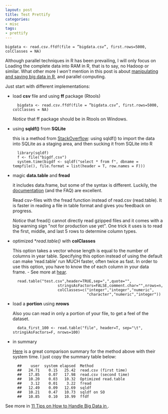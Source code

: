 ```yaml
---
layout: post
title: Test Prettify
categories:
- misc
tags:
- prettify
---
```


	bigdata <- read.csv.ffdf(file = ”bigdata.csv”, first.rows=5000, colClasses = NA)

Although parallel techniques in R has been prevailing, I will only focus on Loading the complete data into RAM in R, that is to say, no Hadoop or similar. What other more I *won't* mention in this post is about [manipulating and saving big data in R](http://www.r-bloggers.com/big-data-analysis-for-free-in-r-or-how-i-learned-to-load-manipulate-and-save-data-using-the-ff-package/), and parallel computing.

Just start with different implementations:

* load **csv** file and using **ff** package (Rtools)
	
		bigdata <- read.csv.ffdf(file = ”bigdata.csv”, first.rows=5000, colClasses = NA)
	
	*Notice* that ff package should be in Rtools on Windows.
* using **sqldf()** from **SQLite** 
	
	this is a method from [StackOverflow](http://stackoverflow.com/a/1820610/1849063): using sqldf() to import the data into SQLite as a staging area, and then sucking it from SQLite into R

		library(sqldf)
		f <- file("bigdf.csv")
		system.time(bigdf <- sqldf("select * from f", dbname = tempfile(), file.format = list(header = T, row.names = F)))

* magic **data.table** and **fread**
	
	it includes data.frame, but some of the syntax is different. Luckily, the [documentation](http://cran.r-project.org/web/packages/data.table/vignettes/datatable-intro.pdf) (and the FAQ) are excellent.

	Read csv-files with the fread function instead of read.csv (read.table). It is faster in reading a file in table format and gives you feedback on progress.
	
	*Notice* that fread() cannot directly read gzipped files and it comes with a big warning sign "not for production use yet". One trick it uses is to read the first, middle, and last 5 rows to determine column types.

* optimized **read.table()* with **colClasses**

	This option takes a vector whose length is equal to the number of columns in year table. Specifying this option instead of using the default can make ‘read.table’ run MUCH faster, often twice as fast. In order to use this option, you have to know the of each column in your data frame. - See more at [hear](http://simplystatistics.tumblr.com/post/11142408176/r-workshop-reading-in-large-data-frames#sthash.IpNe4GfP.dpuf).

		read.table("test.csv",header=TRUE,sep=",",quote="",  
                          stringsAsFactors=FALSE,comment.char="",nrows=n,                   
                          colClasses=c("integer","integer","numeric",                        
                                       "character","numeric","integer"))
	
* load a **portion** using **nrows**

	Also you can read in only a portion of your file, to get a feel of the dataset.

		data_first_100 <- read.table("file", header=T, sep="\t", stringsAsFactors=F, nrows=100)

* in summary

	[Here](http://stackoverflow.com/a/15058684/1849063) is a great comparison summary for the method above with their system time. I just copy the summary table below:

		##    user  system elapsed  Method
		##   24.71    0.15   25.42  read.csv (first time)
		##   17.85    0.07   17.98  read.csv (second time)
		##   10.20    0.03   10.32  Optimized read.table
		##    3.12    0.01    3.22  fread
		##   12.49    0.09   12.69  sqldf
		##   10.21    0.47   10.73  sqldf on SO
		##   10.85    0.10   10.99  ffdf



See more in [11 Tips on How to Handle Big Data in ](http://www.theodi.org/blog/fig-data-11-tips-how-handle-big-data-r-and-1-bad-pun).